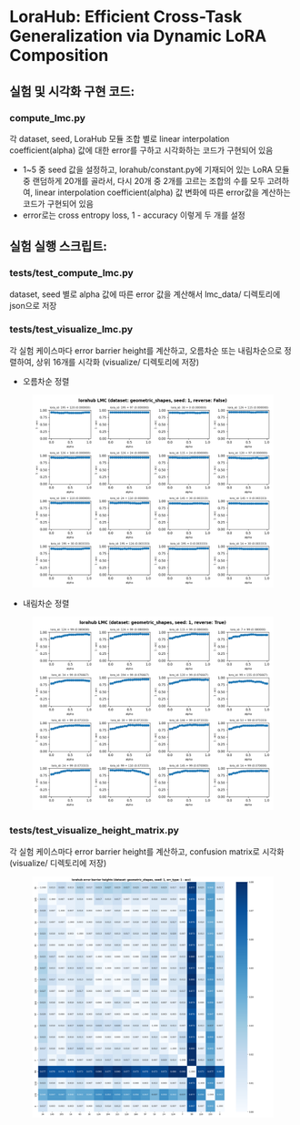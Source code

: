 # LoraHub: Efficient Cross-Task Generalization via Dynamic LoRA Composition

## 실험 및 시각화 구현 코드:
### compute_lmc.py
각 dataset, seed, LoraHub 모듈 조합 별로 linear interpolation coefficient(alpha) 값에 대한 error를 구하고 시각화하는 코드가 구현되어 있음

- 1~5 중 seed 값을 설정하고, lorahub/constant.py에 기재되어 있는 LoRA 모듈 중 랜덤하게 20개를 골라서, 다시 20개 중 2개를 고르는 조합의 수를 모두 고려하여, linear interpolation coefficient(alpha) 값 변화에 따른 error값을 계산하는 코드가 구현되어 있음
- error로는 cross entropy loss, 1 - accuracy 이렇게 두 개를 설정

## 실험 실행 스크립트:
### tests/test_compute_lmc.py
dataset, seed 별로 alpha 값에 따른 error 값을 계산해서 lmc_data/ 디렉토리에 json으로 저장
### tests/test_visualize_lmc.py
각 실험 케이스마다 error barrier height를 계산하고, 오름차순 또는 내림차순으로 정렬하여, 상위 16개를 시각화 (visualize/ 디렉토리에 저장)
- 오름차순 정렬
<figure style="text-align:center">
    <img src="visualize/geometric_shapes/acc-seed1.png">
</figure>

- 내림차순 정렬
<figure style="text-align:center">
    <img src="visualize/geometric_shapes/acc-seed1-reverse.png">
</figure>

### tests/test_visualize_height_matrix.py
각 실험 케이스마다 error barrier height를 계산하고, confusion matrix로 시각화 (visualize/ 디렉토리에 저장)
<figure style="text-align:center">
    <img src="visualize/geometric_shapes/acc-seed1-height_matrix.png">
</figure>